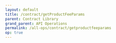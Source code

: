 ```yaml
---
layout: default
title: /contract/getProductFeeParams
parent: Contract Library
grand_parent: API Operations
permalink: /all-ops/contract/getproductfeeparams
op: true
---
```


<script>
    window.addEventListener('load', () => {
        const TDV = Symbol.for('tdv-docs');
        window[TDV].defineTryit({
            name: 'getProductFeeParams',
            endpoint: '/contract/getProductFeeParams',
            method: 'POST',
            params: {
                productIds: [0]
            }
        });
        window[TDV].buildCallouts(window[TDV].buildCallouts.defaultAuthWarning);
    });
</script>